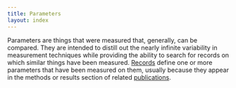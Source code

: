 ```yaml
---
title: Parameters
layout: index
---
```


Parameters are things that were measured that, generally, can be compared. They are intended to distill out the nearly infinite variability in measurement techniques while providing the ability to search for records on which similar things have been measured. [Records](/record) define one or more parameters that have been measured on them, usually because they appear in the methods or results section of related [publications](/publication). 
